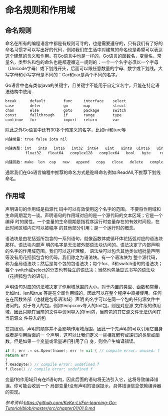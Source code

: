 # 命名规则和作用域

## 命名规则

命名在所有的编程语言中都是有规则可寻的，也是需要遵守的，只有我们有了好的命名习惯才可以写出好的代码，例如我们在生活中对建筑的命名也是希望可以表达这个建筑的含义和作用。在Go语言中也是一样的，Go语言的函数名，变量名，常量名，类型名和包的命名也是都遵循这一规则的：一个一个名字必须以一个字母（Unicode字母）或下划线开头，后面可以跟任意数量的字母、数字或下划线。大写字母和小写字母是不同的：Car和car是两个不同的名字。

Go语言中也有类似java的关键字，且关键字不能用于自定义名字，只能在特定语法结构中使用.

```markdown
break      default        func     interface    select
case       defer          go       map          struct
chan       else           goto     package      switch
const      fallthrough    if       range        type
continue   for            import   return       var
```

除此之外Go语言中还有30多个预定义的名字，比如int和ture等

```markdown
内建常量: true false iota nil

内建类型: int   int8   int16   int32  int64   uint   uint8  uint16   uint32   uint64   uintptr  
         float32   float64   complex128   complex64   bool   byte    rune   string  error

内建函数: make  len  cap   new   append   copy   close   delete   complex   real    imag    panic  recover
```

通常我们在Go语言编程中推荐的命名方式是驼峰命名例如:ReadAll,不推荐下划线命名。

## 作用域

声明语句的作用域是指源代
码中可以有效使用这个名字的范围。
不要将作用域和生命周期混为一谈。声明语句的作用域对应的是一个源代码的文本区域；它是一个编译
时的属性。一个变量的生命周期是指程序运行时变量存在的有效时间段，在此时间区域内它可以被程序
的其他部分引用；是一个运行时的概念。

语法块是由花括弧所包含的一系列语句，就像函数体或循环体花括弧对应的语法块那样。语法块内部声
明的名字是无法被外部语法块访问的。语法决定了内部声明的名字的作用域范围。我们可以这样理解，
语法块可以包含其他类似组批量声明等没有用花括弧包含的代码，我们称之为语法块。有一个语法块为
整个源代码，称为全局语法块；然后是每个包的包语法决；每个for、if和switch语句的语法决；每个
switch或select的分支也有独立的语法决；当然也包括显式书写的语法块（花括弧包含的语句）。

声明语句对应的词法域决定了作用域范围的大小。对于内置的类型、函数和常量，比如int、len和true
等是在全局作用域的，因此可以在整个程序中直接使用。任何在在函数外部（也就是包级语法域）声明
的名字可以在同一个包的任何源文件中访问的。对于导入的包，例如tempconv导入的fmt包，则是对应源
文件级的作用域，因此只能在当前的文件中访问导入的fmt包，当前包的其它源文件无法访问在当前源文
件导入的包


在包级别，声明的顺序并不会影响作用域范围，因此一个先声明的可以引用它自身或者是引用后面的一
个声明，这可以让我们定义一些相互嵌套或递归的类型或函数。但是如果一个变量或常量递归引用了自
身，则会产生编译错误。

```go
if f, err := os.Open(fname); err != nil { // compile error: unused: f
return err
}
f.ReadByte() // compile error: undefined f
f.Close() // compile error: undefined f
```

变量f的作用域只有在if语句内，因此后面的语句将无法引入它，这将导致编译错误。你可能会收到一个
局部变量f没有声明的错误提示，具体错误信息依赖编译器的实现。

*参考资料:<https://github.com/KeKe-Li/For-learning-Go-Tutorial/blob/master/src/chapter01/01.0.md>*